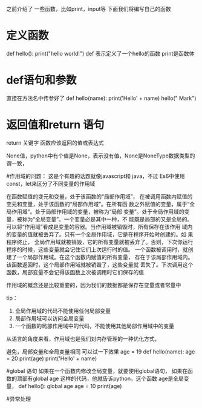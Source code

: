 之前介绍了 一些函数，比如print，input等
下面我们将编写自己的函数

# 定义函数
def hello():
    print("hello world!")
def 表示定义了一个hello的函数
print是函数体

# def语句和参数
直接在方法名中传参好了
def hello(name):
    print('Hello' + name)
hello(" Mark")

# 返回值和return 语句
return 关键字
函数应该返回的值或表达式

None值，python中有个值是None，表示没有值，None是NoneType数据类型的谓一致，

#作用域的问题：
这是个有趣的话题就像javascript和 java，不过 Es6中使用const，let来区分了不同变量的作用域

在函数赋值的变元和变量，处于该函数的“局部作用域”，
在被调用函数内赋值的变元和变量，处于该函数的“局部作用域”。在所有函
数之外赋值的变量，属于“全局作用域”。处于局部作用域的变量，被称为“局部
变量”。处于全局作用域的变量，被称为“全局变量”。一个变量必是其中一种，不
能既是局部的又是全局的。
可以将“作用域”看成是变量的容器。当作用域被销毁时，所有保存在该作用
域内的变量的值就被丢弃了。只有一个全局作用域，它是在程序开始时创建的。如
果程序终止， 全局作用域就被销毁，它的所有变量就被丢弃了。否则，下次你运行
程序的时候，这些变量就会记住它们上次运行时的值。
一个函数被调用时，就创建了一个局部作用域。在这个函数内赋值的所有变量，
存在于该局部作用域内。该函数返回时，这个局部作用域就被销毁了，这些变量就
丢失了。下次调用这个函数，局部变量不会记得该函数上次被调用时它们保存的值

作用域的概念还是比较重要的，因为我们的数据都是保存在变量或者常量中

tip：
1. 全局作用域的代码不能使用任何局部变量
2. 局部作用域可以访问全局变量
3. 一个函数的局部作用域中的代码，不能使用其他局部作用域中的变量


从语言的角度来看，作用域也是我们对内存管理的一种优化方式，

避免，局部变量和全局变量相同
可以试一下效果
age = 19
def hello(name):
    age = 20
    print(age)
    print('Hello' + name)


#global 语句
如果在一个函数内修改全局变量，就要使用global语句，
如果在函数的顶部有global age 这样的代码，他就告诉python，这个函数 age是全局变量，
def hello():
    global age
    age = 10
    print(age)


#异常处理
